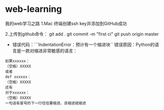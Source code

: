# web-learning
我的web学习之路
1.Mac 终端创建ssh key并添加到GitHub成功

2.上传到github命令：
git add .
git commit -m "first ci"
git push origin master

 - 错误代码：```IndentationError：预计有一个缩进块``
错误原因：Python的语言是一款对缩进非常敏感的语言：
```
如果xxxxxx：
（空格）XXXXX
或者
def xxxxxx：
（空格）XXXXX
还有
对于xxxxxx：
（空格）XXXXX
一句话有冒号的下一行往往要缩进，该缩进就缩进
```
